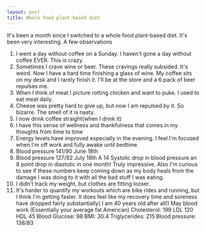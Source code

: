 ```yaml
---
layout: post
title: Whole food plant-based diet
---
```

It's been a month since I switched to a whole food plant-based diet.  It's been very interesting.
A few observations
1.  I went a day without coffee on a Sunday.  I haven't gone a day without coffee EVER.  This is crazy.
2.  Sometimes I crave wine or beer.  These cravings really subsided.  It's weird.  Now I have a hard time finishing a glass of wine.
    My coffee sits on my desk and I rarely finish it.  I'll be at the store and a 6 pack of beer repulses me.
3.  When I think of meat I picture rotting chicken and want to puke.  I used to eat meat daily.
4.  Cheese was pretty hard to give up, but now I am repulsed by it.  So bizarre.  The smell of it is nasty.
5. I now drink coffee straight(when I drink it)
6. I have this sense of wellness and thankfulness that comes in my thoughts from time to time
7. Energy levels have improved especially in the evening.  I feel I'm focused when I'm off work and fully awake until bedtime.
8. Blood pressure 141/90 June 18th 
9. Blood pressure 127/82 July 18th
   A 14 Systolic drop in blood pressure an 8 point drop in diastolic in one month! Truly impressive.  Also I'm curious to see if these numbers
   keep coming down as my body heals from the damage I was doing to it with all the bad stuff I was eating.
10. I didn't track my weight, but clothes are fitting looser.  
11. It's harder to quantify my workouts which are bike rides and running, but I think I'm getting faster.  It does feel like my recovery time and soreness
have dropped fairly substantially( I am 40 years old after all!)
May blood work (Essentially your average fat American)
Cholesterol: 199
  LDL 120
  HDL 45
Blood Glucose: 98
BMI: 30.4
Triglycerides: 215
Blood pressure: 138/83
